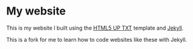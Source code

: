 # My website

This is my website I built using the [HTML5 UP TXT](https://html5up.net/txt) template and [Jekyll](https://jekyllrb.com).

This is a fork for me to learn how to code websites like these with Jekyll.
